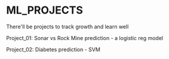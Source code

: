 # ML_PROJECTS
There'll be projects to track growth and learn well


Project_01: Sonar vs Rock Mine prediction 
            - a logistic reg model
             
Project_02: Diabetes prediction 
            - SVM
